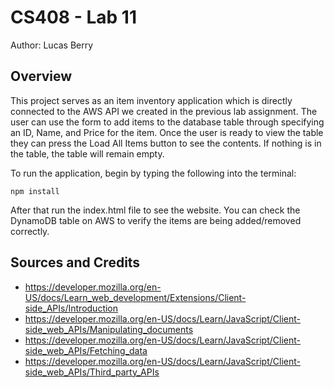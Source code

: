# CS408 - Lab 11

Author: Lucas Berry

## Overview

This project serves as an item inventory application which is directly connected to
the AWS API we created in the previous lab assignment. The user can use the form to add
items to the database table through specifying an ID, Name, and Price for the item. Once the user is ready to view the table they can press the Load All Items button to see the contents. If nothing is in the table, the table will remain empty.

To run the application, begin by typing the following into the terminal:

```
npm install
```

After that run the index.html file to see the website. You can check the DynamoDB table
on AWS to verify the items are being added/removed correctly.

## Sources and Credits

- https://developer.mozilla.org/en-US/docs/Learn_web_development/Extensions/Client-side_APIs/Introduction
- https://developer.mozilla.org/en-US/docs/Learn/JavaScript/Client-side_web_APIs/Manipulating_documents
- https://developer.mozilla.org/en-US/docs/Learn/JavaScript/Client-side_web_APIs/Fetching_data
- https://developer.mozilla.org/en-US/docs/Learn/JavaScript/Client-side_web_APIs/Third_party_APIs
